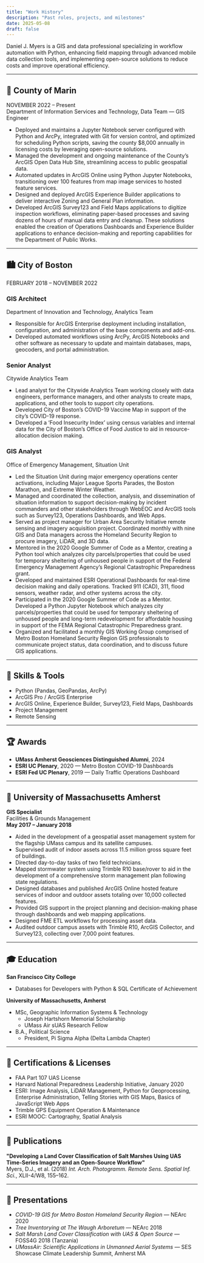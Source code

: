 ```yaml
---
title: "Work History"
description: "Past roles, projects, and milestones"
date: 2025-05-08
draft: false
---
```


Daniel J. Myers is a GIS and data professional specializing in workflow automation with Python, enhancing field mapping through advanced mobile data collection tools, and implementing open-source solutions to reduce costs and improve operational efficiency.

---

## 🧭 County of Marin  
NOVEMBER 2022 – Present  
Department of Information Services and Technology, Data Team — GIS Engineer

- Deployed and maintains a Jupyter Notebook server configured with Python and ArcPy, integrated with Git for version control, and optimized for scheduling Python scripts, saving the county $8,000 annually in licensing costs by leveraging open-source solutions.  
- Managed the development and ongoing maintenance of the County’s ArcGIS Open Data Hub Site, streamlining access to public geospatial data.  
- Automated updates in ArcGIS Online using Python Jupyter Notebooks, transitioning over 100 features from map image services to hosted feature services.  
- Designed and deployed ArcGIS Experience Builder applications to deliver interactive Zoning and General Plan information.  
- Developed ArcGIS Survey123 and Field Maps applications to digitize inspection workflows, eliminating paper-based processes and saving dozens of hours of manual data entry and cleanup. These solutions enabled the creation of Operations Dashboards and Experience Builder applications to enhance decision-making and reporting capabilities for the Department of Public Works.

---

## 🏙️ City of Boston  
FEBRUARY 2018 – NOVEMBER 2022

### GIS Architect  
Department of Innovation and Technology, Analytics Team  

- Responsible for ArcGIS Enterprise deployment including installation, configuration, and administration of the base components and add-ons.
- Developed automated workflows using ArcPy, ArcGIS Notebooks and other software as necessary to update and maintain databases, maps, geocoders, and portal administration.

### Senior Analyst  
Citywide Analytics Team  

- Lead analyst for the Citywide Analytics Team working closely with data engineers, performance managers, and other analysts to create maps, applications, and other tools to support city operations.  
- Developed City of Boston’s COVID-19 Vaccine Map in support of the city’s COVID-19 response.  
- Developed a ‘Food Insecurity Index’ using census variables and internal data for the City of Boston’s Office of Food Justice to aid in resource-allocation decision making.

### GIS Analyst  
Office of Emergency Management, Situation Unit  

- Led the Situation Unit during major emergency operations center activations, including Major League Sports Parades, the Boston Marathon, and Extreme Winter Weather.  
- Managed and coordinated the collection, analysis, and dissemination of situation information to support decision-making by incident commanders and other stakeholders through WebEOC and ArcGIS tools such as Survey123, Operations Dashboards, and Web Apps.  
- Served as project manager for Urban Area Security Initiative remote sensing and imagery acquisition project. Coordinated monthly with nine GIS and Data managers across the Homeland Security Region to procure imagery, LiDAR, and 3D data.  
- Mentored in the 2020 Google Summer of Code as a Mentor, creating a Python tool which analyzes city parcels/properties that could be used for temporary sheltering of unhoused people in support of the Federal Emergency Management Agency’s Regional Catastrophic Preparedness grant.  
- Developed and maintained ESRI Operational Dashboards for real-time decision making and daily operations. Tracked 911 (CAD), 311, flood sensors, weather radar, and other systems across the city.  
- Participated in the 2020 Google Summer of Code as a Mentor. Developed a Python Jupyter Notebook which analyzes city parcels/properties that could be used for temporary sheltering of unhoused people and long-term redevelopment for affordable housing in support of the FEMA Regional Catastrophic Preparedness grant.  
- Organized and facilitated a monthly GIS Working Group comprised of Metro Boston Homeland Security Region GIS professionals to communicate project status, data coordination, and to discuss future GIS applications.

---

## 🧰 Skills & Tools

- Python (Pandas, GeoPandas, ArcPy)  
- ArcGIS Pro / ArcGIS Enterprise  
- ArcGIS Online, Experience Builder, Survey123, Field Maps, Dashboards  
- Project Management  
- Remote Sensing

---

## 🏆 Awards

- **UMass Amherst Geosciences Distinguished Alumni**, 2024  
- **ESRI UC Plenary**, 2020 — Metro Boston COVID-19 Dashboards  
- **ESRI Fed UC Plenary**, 2019 — Daily Traffic Operations Dashboard  

---

## 🏢 University of Massachusetts Amherst  
**GIS Specialist**  
Facilities & Grounds Management  
**May 2017 – January 2018**

- Aided in the development of a geospatial asset management system for the flagship UMass campus and its satellite campuses.  
- Supervised audit of indoor assets across 11.5 million gross square feet of buildings.  
- Directed day-to-day tasks of two field technicians.  
- Mapped stormwater system using Trimble R10 base/rover to aid in the development of a comprehensive storm management plan following state regulations.  
- Designed databases and published ArcGIS Online hosted feature services of indoor and outdoor assets totaling over 10,000 collected features.  
- Provided GIS support in the project planning and decision-making phase through dashboards and web mapping applications.  
- Designed FME ETL workflows for processing asset data.  
- Audited outdoor campus assets with Trimble R10, ArcGIS Collector, and Survey123, collecting over 7,000 point features.

---

## 🎓 Education

**San Francisco City College**
- Databases for Developers with Python & SQL Certificate of Achievement

**University of Massachusetts, Amherst**  
- MSc, Geographic Information Systems & Technology  
  - Joseph Hartshorn Memorial Scholarship  
  - UMass Air sUAS Research Fellow  
- B.A., Political Science  
  - President, Pi Sigma Alpha (Delta Lambda Chapter)  

---

## 🧪 Certifications & Licenses

- FAA Part 107 UAS License  
- Harvard National Preparedness Leadership Initiative, January 2020  
- ESRI: Image Analysis, LiDAR Management, Python for Geoprocessing,   Enterprise Administration, Telling Stories with GIS Maps, Basics of JavaScript Web Apps
- Trimble GPS Equipment Operation & Maintenance  
- ESRI MOOC: Cartography, Spatial Analysis  

---

## 📝 Publications

**"Developing a Land Cover Classification of Salt Marshes Using UAS Time-Series Imagery and an Open-Source Workflow"**  
Myers, D.J., et al. (2018) *Int. Arch. Photogramm. Remote Sens. Spatial Inf. Sci.*, XLII-4/W8, 155–162.

---

## 🎤 Presentations

- *COVID-19 GIS for Metro Boston Homeland Security Region* — NEArc 2020  
- *Tree Inventorying at The Waugh Arboretum* — NEArc 2018  
- *Salt Marsh Land Cover Classification with UAS & Open Source* — FOSS4G 2018 (Tanzania)  
- *UMassAir: Scientific Applications in Unmanned Aerial Systems* — SES Showcase Climate Leadership Summit, Amherst MA  
 
